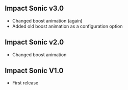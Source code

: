 ## Impact Sonic v3.0
- Changed boost animation (again)
- Added old boost animation as a configuration option

## Impact Sonic v2.0
- Changed boost animation

## Impact Sonic V1.0
- First release
